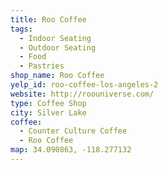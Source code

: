 ```yaml
---
title: Roo Coffee
tags:
  - Indoor Seating
  - Outdoor Seating
  - Food
  - Pastries
shop_name: Roo Coffee
yelp_id: roo-coffee-los-angeles-2
website: http://roouniverse.com/
type: Coffee Shop
city: Silver Lake
coffee:
  - Counter Culture Coffee
  - Roo Coffee
map: 34.090863, -118.277132
---
```

